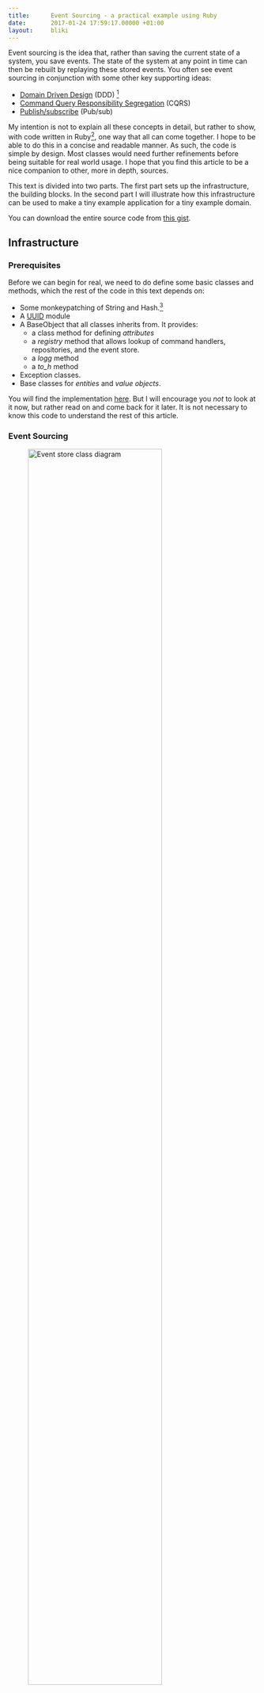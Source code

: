 ```yaml
---
title:      Event Sourcing - a practical example using Ruby
date:       2017-01-24 17:59:17.00000 +01:00
layout:     bliki
---
```


[1]: https://gist.github.com/kjellm/ec8fbaac65a28d67f17d941cc454f0f1
[2]: https://gist.github.com/kjellm/ec8fbaac65a28d67f17d941cc454f0f1#file-base-rb
[ddd]: https://en.wikipedia.org/wiki/Domain-driven_design
[cqrs]: http://martinfowler.com/bliki/CQRS.html
[pubsub]: https://en.wikipedia.org/wiki/Publish–subscribe_pattern
[crud]: https://en.wikipedia.org/wiki/Create,_read,_update_and_delete
[refinements]: https://ruby-doc.org/core-2.4.0/doc/syntax/refinements_rdoc.html
[uuid]: https://en.wikipedia.org/wiki/Universally_unique_identifier
[guid]: https://en.wikipedia.org/wiki/Globally_unique_identifier

Event sourcing is the idea that, rather than saving the current state
of a system, you save events. The state of the system at any point in
time can then be rebuilt by replaying these stored events. You often
see event sourcing in conjunction with some other key supporting
ideas:


- [Domain Driven Design][ddd] (DDD) [^ddd-patterns]
- [Command Query Responsibility Segregation][cqrs] (CQRS)
- [Publish/subscribe][pubsub] (Pub/sub)

My intention is not to explain all these concepts in detail, but
rather to show, with code written in Ruby[^ruby], one way that all can
come together. I hope to be able to do this in a concise and readable
manner. As such, the code is simple by design. Most classes would need
further refinements before being suitable for real world usage. I hope
that you find this article to be a nice companion to other, more in
depth, sources.

This text is divided into two parts. The first part sets up the
infrastructure, the building blocks. In the second part I will
illustrate how this infrastructure can be used to make a tiny example
application for a tiny example domain.

You can download the entire source code from [this gist][1].

## Infrastructure

### Prerequisites

Before we can begin for real, we need to do define some basic classes
and methods, which the rest of the code in this text depends on:

- Some monkeypatching of String and Hash.[^refinements]
- A [UUID][uuid] module
- A BaseObject that all classes inherits from. It provides:
  - a class method for defining *attributes*
  - a *registry* method that allows lookup of command handlers,
    repositories, and the event store.
  - a *logg* method
  - a *to_h* method
- Exception classes.
- Base classes for *entities* and *value objects*.

You will find the implementation [here][2]. But I will encourage you
*not* to look at it now, but rather read on and come back for it
later. It is not necessary to know this code to understand the rest of
this article.


### Event Sourcing

<figure>
  <img src="/images/event-sourceing/store.svg" style="width: 80%" alt="Event store class diagram"/>
  <figcaption>Class diagram of the event store and related classes</figcaption>
</figure>

#### The basics

At the root of event sourcing is the *event store*. The event store
holds *event streams*: One event stream per persisted *aggregate*. The
store has no knowledge of the aggregates themselves apart from their
IDs.[^in-memory-event-store]

``` ruby
class EventStore < BaseObject

  def initialize
    @streams = {}
  end

  def create(id)
    raise EventStoreError, "Stream exists for #{id}" if @streams.key? id
    @streams[id] = EventStream.new
  end

  def append(id, *events)
    @streams.fetch(id).append(*events)
  end

  def event_stream_for(id)
    @streams[id]&.clone
  end

  def event_stream_version_for(id)
    @streams[id]&.version || 0
  end

end
```

Event streams are append only data structures, holding *events*.

``` ruby
class EventStream < BaseObject

  def initialize
    @event_sequence = []
  end

  def version
    @event_sequence.length
  end

  def append(*events)
    @event_sequence.push(*events)
  end

  def to_a
    @event_sequence.clone
  end

end
```

Events are simple value objects.

``` ruby
class Event < ValueObject
end
```

The event store is accessed through event store *repositories*, one
repository per aggregate type. The repository knows

- how to recreate the present state of an aggregate from the
aggregate's event stream.
- how to do changes to an event stream through a *unit of work*.

The reason for the unit of work will be explained in the section on
concurrency.

``` ruby
class EventStoreRepository < BaseObject

  module InstanceMethods
    def find(id)
      stream = registry.event_store.event_stream_for(id)
      return if stream.nil?
      build stream.to_a
    end

    def unit_of_work(id)
      yield UnitOfWork.new(registry.event_store, id)
    end

    private

    def build(stream)
      obj = type.new stream.first.to_h
      stream[1..-1].each do |event|
        message = "apply_" + event.class.name.snake_case
        send message.to_sym, obj, event
      end
      obj
    end
  end

  include InstanceMethods
end
```

The purpose with the `InstanceMethods` module above is to allow users
of this class to choose whether they want to inherit the class or
include it as a mixin. This technique will be used again, and its
usefulness will be demonstrated later.

#### Extending the store

We need some more auxilary functionality from the event store, so the
store we actually use are augmented. I have chosen the decorator
pattern for the augmentation. This gives the ability to configure what
augmentations we add at runtime. The following figures show the
decorators and their runtime configuration.

<figure>
  <img src="/images/event-sourceing/store-decorators.svg" style="width: 80%" alt="Event store decorators class diagram"/>
  <figcaption>Event store decorators</figcaption>
</figure>

<figure>
  <img src="/images/event-sourceing/store-decorators-object.svg" style="width: 80%" alt="Event store decorators object diagram"/>
  <figcaption>Runtime configuration of event store decorators</figcaption>
</figure>

##### Concurrency

To prevent the corruption of an event stream from concurrent writes,
we use optimistic locking. That is: All changes must be done through a
*Unit of work* which keep track of the expected version of the event
stream. The expected version is compared to the actual version before
any changes are done.

``` ruby
class EventStoreOptimisticLockDecorator < DelegateClass(EventStore)

  def initialize(obj)
    super
    @locks = {}
  end

  def create(id)
    @locks[id] = Mutex.new
    super
  end

  def append(id, expected_version, *events)
    @locks[id].synchronize do
      event_stream_version_for(id) == expected_version or
        raise EventStoreConcurrencyError
      super id, *events
    end
  end

end
```

``` ruby
class UnitOfWork < BaseObject

  def initialize(event_store, id)
    @id = id
    @event_store = event_store
    @expected_version = event_store.event_stream_version_for(id)
  end

  def create
    @event_store.create @id
  end

  def append(*events)
    @event_store.append @id, @expected_version, *events
  end

end
```

##### Publish/subscribe

To allow projections (read side data structures) to keep track of the
changes done to the system, we publish the events to registered
subscribers.

``` ruby
class EventStorePubSubDecorator < DelegateClass(EventStore)

  def initialize(obj)
    super
    @subscribers = []
  end

  def add_subscriber(subscriber)
    @subscribers << subscriber
  end

  def append(id, *events)
    super
    publish(*events)
  end

  def publish(*events)
    events.each do |e|
      @subscribers.each do |sub|
        sub.apply e
      end
    end
  end

end
```

#### Logging

``` ruby
class EventStoreLoggDecorator < DelegateClass(EventStore)

  def append(id, *events)
    super
    logg "New events: #{events}"
  end

end
```

### CQRS: Command side

The public interface for all changes to the system is through
*commands*, that are given to *command handlers*, who do work on an
aggregate.

<figure>
  <img src="/images/event-sourceing/cqrs-command.svg" style="width: 80%" alt="CQRS Command class diagram"/>
  <figcaption>Class diagram for Commands, Command Handlers, and related classes</figcaption>
</figure>

The handling of a command can result in one of two things: *Acceptance*
or *rejection*. On acceptance, nothing is returned. On rejection, an error
is raised.

Since nothing is returned from an accepted command, the client needs
    to include an ID even for commands that create an aggregate. This is
done by the client creating [GUIDs][guid] for the IDs.

Here we define the base Command Handler.

```ruby
class CommandHandler < BaseObject

  module InstanceMethods
    def handle(command)
      process(command)
      return
    end

    def process(command)
      message = "process_" + command.class.name.snake_case
      send message.to_sym, command
    end
  end

  include InstanceMethods

end
```

The purpose of the handle/process split above, is to ensure that
nothing is ever by accident returned as the result of the command
handling. The actual handling is delegated to methods defined in
command handler subclasses.

Next is a class that adds logging to `CommandHandlers` by
decoration. Logging of commands is most likely an important aspect of
a system, but the event store should not be used for this.

``` ruby
class CommandHandlerLoggDecorator < DelegateClass(CommandHandler)

  def initialize(obj)
    super obj
  end

  def handle(command)
    logg "Start handling: #{command.inspect}"
    super
  ensure
    logg "Done handling: #{command.class.name}"
  end

end
```

*Command* objects encodes mutation requests to the system, and have
the following characteristics:

- They should be named by the request they represent (a verb) and the
  aggregate they are to be applied to.
- They are plain data objects that carry the request data.

Command objects are also good places to validate data comming into
the system. I have added some rudimentary validation rules to
illustrate this.

``` ruby
module Validations

  def required(*values)
    values.none?(&:nil?) or
      raise ArgumentError
  end

  def non_blank_string(obj)
    return unless obj
    obj.is_a?(String) && !obj.strip.empty? or
      raise ArgumentError
  end

  def positive_integer(obj)
    return unless obj
    obj.is_a?(Integer) && obj > 0 or
      raise ArgumentError
  end

end

class Command < ValueObject

  include Validations

  def initialize(*args)
    super
    validate
  end

  def validate
    raise "Implement in subclass! #{self.class.name}"
  end

end
```

I am not adding any *coercions* of the data given to the command. I
believe this responsibility belongs more appropriately to the command
creator.


### CQRS: Read side

On the read side you are free to keep things really simple. The idea
here is to set up projections that derive the current state from the
event streams.

<figure>
  <img src="/images/event-sourceing/cqrs-read.svg" style="width: 80%" alt="CQRS read side class diagram"/>
  <figcaption>Class diagram for (a) fake projections, and (b) real projections</figcaption>
</figure>

We have two options:

- (a) For really simple cases, where we don't need high performance,
  or querying (beyond *find by ID*), we can use the event store
  repositories directly. I will call these *fake projections*.
- (b) In all other cases we maintain read optimized projections. These
  are maintained by subscribing to events published from the event
  store.

When the first option is good enough, I suggest that you do not use
the repositories directly but set up read side versions that forward
to the event store repositories. In this way you can enforce the read
only nature and you make it easier to change to a real projection at a
later stage. To further hide this fact as an implementation detail, I
also suggest naming these in the same manner as the real projections.

Here is a base class for fake projections.

``` ruby
class RepositoryProjection < BaseObject

  def initialize
    @repository = registry.repository_for type
  end

  def find(id)
    @repository.find(id).to_h
  end

  def apply(*_args); end

  private

  def type
    raise "Implement in subclass! #{self.class.name}"
  end

end
```

And a base class for real projections.

``` ruby
class SubscriberProjection < BaseObject

  def initialize
    @store = {}
    registry.event_store.add_subscriber(self)
  end

  def find(id)
    @store[id]&.clone
  end

  def apply(event)
    handler_name = "when_#{event.class.name.snake_case}".to_sym
    send handler_name, event if respond_to?(handler_name)
  end
end
```


## A simple example

The domain model in this article is the super simple domain of
releases of recorded music (a.k.a. albums).

<figure>
  <img src="/images/event-sourceing/domain.svg" style="width: 80%" alt="Domain model class diagram"/>
  <figcaption>Conceptual class diagram for our simple domain of recorded music and the releases it appears on.</figcaption>
</figure>

Note that the class diagram above is a conceptual diagram. The actual
implementation uses CQRS and aggregates, and thus diverges quite a bit.

### Domain model

#### Commands

Let us start with the commands. In this domain we only have commands
for *creating* and *updating* the aggregates. Also note that we follow
here a convention where updates are required to include all attributes
(more on this later), and validations for updates and creates are
therefore the same. First the commands for releases:

``` ruby
RELEASE_ATTRIBUTES = %I(id title tracks)

class ReleaseCommand < Command

  private

  def validate
    required(*RELEASE_ATTRIBUTES.map {|m| send m})
    non_blank_string(title)
  end
end

class CreateRelease < ReleaseCommand
  attributes *RELEASE_ATTRIBUTES
end

class UpdateRelease < ReleaseCommand
  attributes *RELEASE_ATTRIBUTES
end
```

And then for recordings:

``` ruby
RECORDING_ATTRIBUTES = %I(id title artist duration)

class RecordingCommand < Command

  private

  def validate
    required(*RECORDING_ATTRIBUTES.map {|m| send m})
    non_blank_string(title)
    non_blank_string(artist)
    positive_integer(duration)
  end
end

class CreateRecording < RecordingCommand
  attributes *RECORDING_ATTRIBUTES
end

class UpdateRecording < RecordingCommand
  attributes *RECORDING_ATTRIBUTES
end
```

#### Command handling

Before I show how to handle these commands, I need to take a detour to
discuss [CRUD][crud].

Even in a richely modeled domain, the need for simple entities that
only needs CRUD operations might arise. By using the principle
of *convention over configuration*, this can be handled with a very
small amount of code. The code below encodes a convention for CRUD
aggregates. In short the convention is:

- The names of the commands are 'Create' or 'Update' followed by the
  aggregate name.
- Handling the commands will create one event named after the
  aggregate name followed by 'Created' or 'Updated'
- Update commands and events contain values for all the aggregate
  fields, not just the ones that are to be changed. [^complete-updates]
- Aggregates will be validated before creating any events.

Here follows a *CRUD command handler* base class that is capable of
handling create and update commands for any aggregate that follows
these conventions. [^delete]

``` ruby
class CrudCommandHandler < CommandHandler

  module InstanceMethods
    private

    def validator(obj)
      raise "Implement in subclass!"
    end

    def repository
      raise "Implement in subclass!"
    end

    def type
      raise "Implement in subclass!"
    end

    def process_create(command)
      repository.unit_of_work(command.id) do |uow|
        obj = type.new(command.to_h)
        validator(obj).assert_validity
        event = self.class.const_get("#{type}Created").new(command.to_h)
        uow.create
        uow.append event
      end
    end

    def process_update(command)
      repository.unit_of_work(command.id) do |uow|
        obj = repository.find command.id
        raise ArgumentError if obj.nil?
        obj.set_attributes command.to_h
        validator(obj).assert_validity
        event = self.class.const_get("#{type}Updated").new(command.to_h)
        uow.append event
      end
    end

  end

  include InstanceMethods

end
```

Let us use this and implement the rest of the domain for the recording
aggregate.

``` ruby
class Recording < Entity
  attributes *RECORDING_ATTRIBUTES
end

class RecordingCreated < Event
  attributes *RECORDING_ATTRIBUTES
end

class RecordingUpdated < Event
  attributes *RECORDING_ATTRIBUTES
end

class RecordingRepository < EventStoreRepository

  def type
    Recording
  end

  def apply_recording_updated(recording, event)
    recording.set_attributes(event.to_h)
  end

end

class RecordingValidator < BaseObject

  def initialize(obj)
  end

  def assert_validity
    # Do something here
  end
end

class RecordingCommandHandler < CrudCommandHandler

  private

  def type; Recording; end

  def repository
    @repository ||= registry.repository_for(Recording)
  end

  def validator(obj)
    RecordingValidator.new(obj)
  end

  def process_create_recording(command)
    process_create(command)
  end

  def process_update_recording(command)
    process_update(command)
  end
end
```

A note on validations: I suggest that:

- all type checks and constraints on values are validated on the
command
- all validations that need to consider a business rule governing
multiple fields, are done on the aggregate.

#### Taking it even further

In the implementation of recordings, we have made separate classes for
all the different concerns. This gives great flexibility. But for
trivial CRUD aggregates, we can take it a bit further. What I will
show here is a way to role all the different concerns into one class,
just by including a module.

First the module definition.

``` ruby
module CrudAggregate

  module ClassMethods
    def repository
      self
    end

    def validator(obj)
      obj
    end
  end

  def assert_validity
  end

  def self.included(othermod)
    othermod.extend CommandHandler::InstanceMethods
    othermod.extend CrudCommandHandler::InstanceMethods
    othermod.extend EventStoreRepository::InstanceMethods
    othermod.extend ClassMethods

    othermod_name = othermod.name.snake_case

    othermod.define_singleton_method("type") { othermod }

    othermod.define_singleton_method "process_create_#{othermod_name}" do |command|
      process_create command
    end

    othermod.define_singleton_method "process_update_#{othermod_name}" do |command|
      process_update command
    end

    othermod.define_singleton_method("apply_#{othermod_name}_updated") do |obj, event|
      obj.set_attributes(event.to_h)
    end
  end
end
```

Finally the `InstanceMethods` pattern pays off :-)

Let us now use this to implement the rest of the domain for release
aggregates.

``` ruby
class Release < Entity
  attributes *RELEASE_ATTRIBUTES

  include CrudAggregate

  def assert_validity
    # Do something here
  end
end

class ReleaseCreated < Event
  attributes *RELEASE_ATTRIBUTES
end

class ReleaseUpdated < Event
  attributes *RELEASE_ATTRIBUTES
end
```

#### The query side

##### The simplest case

Remember that I suggested that for the simplest cases we could use the
event store repositories as backends for fake projections. I have
chosen to show this strategy using Recordings.

``` ruby
class RecordingProjection < RepositoryProjection

  def type
    Recording
  end

end
```

##### A real projection

For releases, I have chosen to maintain the current state using a real
projection. This is done as I have described earlier by subscribing to
domain events published by the event store.

In this projection we also handle *recording events* so that we can
include all recordings associated with a given release. We also use
them to derive an *artist* for the whole release.[^in-memory-projection]

``` ruby

class ReleaseProjection < SubscriberProjection

  def initialize(recordings)
    super()
    @recordings = recordings
  end

  def when_release_created(event)
    release = build_release_from_event_data event
    @store[event.id] = release
  end

  def when_release_updated(event)
    release = build_release_from_event_data event
    @store[event.id].merge! release
  end

  def when_recording_updated(_event)
    refresh_all_tracks
  end

  private

  def build_release_from_event_data(event)
    release = event.to_h
    release[:tracks] = track_id_to_data release.fetch(:tracks)
    derive_artist_from_tracks(release)
    release
  end

  def track_id_to_data(track_ids)
    track_ids.map { |id| @recordings.find(id).to_h }
  end

  def refresh_all_tracks
    @store.values.each do |r|
      r.fetch(:tracks).map! {|track| track.fetch(:id)}
      r[:tracks] = track_id_to_data r.fetch(:tracks)
    end
  end

  def derive_artist_from_tracks(release)
    artists = release[:tracks].map {|rec| rec[:artist]}.uniq
    release[:artist] = artists.length == 1 ? artists.first : "Various artists"
  end

end
```

### One more

This strategy allows for all sorts of read optimized projections to be
maintained. Here is an example projection that keeps track of the
*total number* of releases and recordings stored by the system.

``` ruby
class TotalsProjection < SubscriberProjection

  def initialize
    super
    @totals = Hash.new(0)
  end

  def when_recording_created(event)
    handle_create_event event
  end

  def when_release_created(event)
    handle_create_event event
  end

  attr_reader :totals

  private

  def handle_create_event(event)
    @totals[event.class] += 1
  end

end
```
### A simple test application/client

Tying it all together

``` ruby
class Application < BaseObject

  def initialize
    @recording_id = UUID.generate
    @release_id = UUID.generate
    initialize_projections
  end

  def main
    puts "LOGG ---------------------------------------------------------"
    run_commands

    puts
    puts "EVENT STORE ------------------------------------------------"
    pp registry.event_store

    puts
    puts "PROJECTIONS ------------------------------------------------"
    peek_at_projections
  end

  private

  def initialize_projections
    @the_recording_projection = RecordingProjection.new
    @the_release_projection = ReleaseProjection.new(@the_recording_projection)
    @the_totals_projection = TotalsProjection.new

    @projections = [
      @the_release_projection,
      @the_recording_projection,
      @the_totals_projection,
    ]
  end

  def peek_at_projections
    p @the_release_projection.find @release_id
    p @the_recording_projection.find @recording_id
    p @the_totals_projection.totals
  end

  def run_commands
    recording_data = {id: @recording_id, title: "Sledge Hammer",
                      artist: "Peter Gabriel", duration: 313}
    run(recording_data, CreateRecording, Recording)

    run({id: @release_id, title: "So", tracks: []},
        CreateRelease, Release)
    run({id: UUID.generate, title: "Shaking The Tree",
         tracks: [@recording_id]},
        CreateRelease, Release)

    run({id: @release_id, title: "So", tracks: [@recording_id]},
        UpdateRelease, Release)

    run(recording_data.merge({ title:  "Sledgehammer" }),
        UpdateRecording, Recording)

    # Some failing commands, look in log for verification of failure
    run({id: "Non-existing ID", title: "Foobar"},
        UpdateRecording, Recording)
  end

  def run(request_data, command_class, aggregate)
    logg "Incoming request with data: #{request_data.inspect}"
    command_handler = registry.command_handler_for(aggregate)
    command = command_class.new(request_data)
    command_handler.handle command
  rescue StandardError => e
    logg "ERROR: Command #{command} failed because of: #{e}"
  end

end
```

## Read more

<ul class="bibliography">
  <li>
    <em><a href="http://cqrs.nu/Faq">CQRS, Event Sourcing and DDD FAQ</a></em>, Edument
  </li>
  <li>
    Evans, E. (2004), <em>Domain Driven Design: Tackling complexity in the heart of software</em>,
    Boston, MA: Addison Wesley
  </li>
  <li>
    Vernon, V. (2013), <em>Implementing Domain-Driven Design</em>, Boston, MA: Addison Wesley,
    Chapters 4, 8, and appendix A
  </li>
</ul>


## Notes

[^ddd-patterns]:
    DDD patterns that are particularily relevant to event sourcing are:

    - Ubiquitous language
    - Repositories
    - Aggregates
    - Entities
    - Value Objects
    - Domain Events

[^delete]:
    I have left deletes as an excercise for the reader. Hint: We never
    actually delete anything from the event store. So a delete must be
    handled by a delete event appended to the event stream.

[^ruby]:
    I have chosen Ruby here since it is the language I feel I can
    express object oriented code most cleanly in. And I hope that
    Ruby's clean and friendly syntax will make it easy to see how these
    ideas could be implemented in another programming language.

[^refinements]:  I would use [refinements][refinements] for this in a real project.

[^in-memory-event-store]:
    Note that the event store I have implemented here holds the
    streams purely in memory, but I hope that it is easy to imagine
    how it can be turned into a store that uses files or a proper
    database as a backend.

[^in-memory-projection]:
    Again, I ask you to note that I have made an in-memory-only
    database. And again I hope that it will be easy for you to see how
    this could be changed to use something like a relational database
    or a search engine.

[^complete-updates]:
    The reason we insist on the rule that updates must carry data for
    the complete aggregate, is that it simplifies the implementation a
    lot. I feel that supporting patch updates would only add clutter
    to the code, and only distract from helping you understand the
    overall picture.
